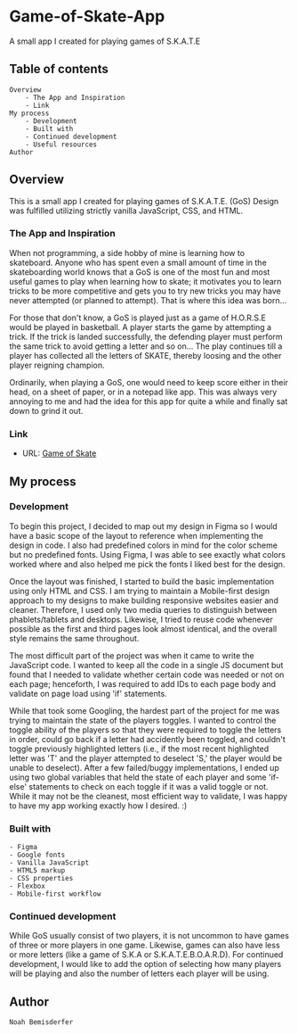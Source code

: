 # Game-of-Skate-App
A small app I created for playing games of S.K.A.T.E

## Table of contents

    Overview
        - The App and Inspiration
        - Link
    My process
        - Development
        - Built with
        - Continued development
        - Useful resources
    Author

## Overview

This is a small app I created for playing games of S.K.A.T.E. (GoS) Design was fulfilled utilizing strictly vanilla JavaScript, CSS, and HTML.

### The App and Inspiration

When not programming, a side hobby of mine is learning how to skateboard. Anyone who has spent even a small amount of time in the skateboarding world knows that a GoS is one of the most fun and most useful games to play when learning how to skate; it motivates you to learn tricks to be more competitive and gets you to try new tricks you may have never attempted (or planned to attempt). That is where this idea was born...

For those that don't know, a GoS is played just as a game of H.O.R.S.E would be played in basketball. A player starts the game by attempting a trick. If the trick is landed successfully, the defending player must perform the same trick to avoid getting a letter and so on... The play continues till a player has collected all the letters of SKATE, thereby loosing and the other player reigning champion.

Ordinarily, when playing a GoS, one would need to keep score either in their head, on a sheet of paper, or in a notepad like app. This was always very annoying to me and had the idea for this app for quite a while and finally sat down to grind it out.

### Link
- URL: [Game of Skate](https://nbemis.github.io/Game-of-Skate-App/)


## My process

### Development
To begin this project, I decided to map out my design in Figma so I would have a basic scope of the layout to reference when implementing the design in code. I also had predefined colors in mind for the color scheme but no predefined fonts. Using Figma, I was able to see exactly what colors worked where and also helped me pick the fonts I liked best for the design. 

Once the layout was finished, I started to build the basic implementation using only HTML and CSS. I am trying to maintain a Mobile-first design approach to my designs to make building responsive websites easier and cleaner. Therefore, I used only two media queries to distinguish between phablets/tablets and desktops.
Likewise, I tried to reuse code whenever possible as the first and third pages look almost identical, and the overall style remains the same throughout.

The most difficult part of the project was when it came to write the JavaScript code. I wanted to keep all the code in a single JS document but found that I needed to validate whether certain code was needed or not on each page; henceforth, I was required to add IDs to each page body and validate on page load using 'if' statements. 

While that took some Googling, the hardest part of the project for me was trying to maintain the state of the players toggles. I wanted to control the toggle ability of the players so that they were required to toggle the letters in order, could go back if a letter had accidently been toggled, and couldn't toggle previously highlighted letters (i.e., if the most recent highlighted letter was 'T' and the player attempted to deselect 'S,' the player would be unable to deselect). After a few failed/buggy implementations, I ended up using two global variables that held the state of each player and some 'if-else' statements to check on each toggle if it was a valid toggle or not. While it may not be the cleanest, most efficient way to validate, I was happy to have my app working exactly how I desired. :)


### Built with
    - Figma
    - Google fonts
    - Vanilla JavaScript
    - HTML5 markup
    - CSS properties
    - Flexbox
    - Mobile-first workflow

### Continued development

While GoS usually consist of two players, it is not uncommon to have games of three or more players in one game. Likewise, games can also have less or more letters (like a game of S.K.A or S.K.A.T.E.B.O.A.R.D). For continued development, I would like to add the option of selecting how many players will be playing and also the number of letters each player will be using.


## Author

    Noah Bemisderfer

